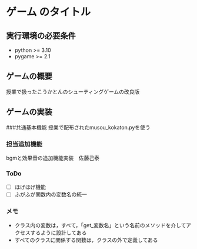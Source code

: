 # ゲーム のタイトル
## 実行環境の必要条件
* python >= 3.10
* pygame >= 2.1

## ゲームの概要
授業で扱ったこうかとんのシューティングゲームの改良版

## ゲームの実装
###共通基本機能
授業で配布されたmusou_kokaton.pyを使う
### 担当追加機能
bgmと効果音の追加機能実装　佐藤己泰
### ToDo
- [ ] ほげほげ機能
- [ ] ふがふが関数内の変数名の統一
### メモ
* クラス内の変数は，すべて，「get_変数名」という名前のメソッドを介してアクセスするように設計してある
* すべてのクラスに関係する関数は，クラスの外で定義してある